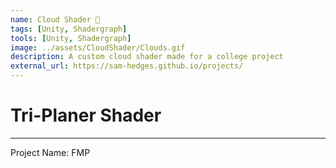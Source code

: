 ```yaml
---
name: Cloud Shader 🚧
tags: [Unity, Shadergraph]
tools: [Unity, Shadergraph]
image: ../assets/CloudShader/Clouds.gif
description: A custom cloud shader made for a college project
external_url: https://sam-hedges.github.io/projects/
---
```


# **Tri-Planer Shader**

---

Project Name: FMP